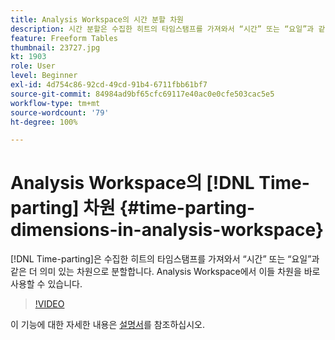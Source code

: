 ```yaml
---
title: Analysis Workspace의 시간 분할 차원
description: 시간 분할은 수집한 히트의 타임스탬프를 가져와서 “시간” 또는 “요일”과 같은 더 의미 있는 차원으로 분할합니다. Analysis Workspace에서 이들 차원을 바로 사용할 수 있습니다.
feature: Freeform Tables
thumbnail: 23727.jpg
kt: 1903
role: User
level: Beginner
exl-id: 4d754c86-92cd-49cd-91b4-6711fbb61bf7
source-git-commit: 84984ad9bf65cfc69117e40ac0e0cfe503cac5e5
workflow-type: tm+mt
source-wordcount: '79'
ht-degree: 100%

---
```


# Analysis Workspace의 [!DNL Time-parting] 차원 {#time-parting-dimensions-in-analysis-workspace}

[!DNL Time-parting]은 수집한 히트의 타임스탬프를 가져와서 “시간” 또는 “요일”과 같은 더 의미 있는 차원으로 분할합니다. Analysis Workspace에서 이들 차원을 바로 사용할 수 있습니다.

>[!VIDEO](https://video.tv.adobe.com/v/23727/?quality=12&learn=on)

이 기능에 대한 자세한 내용은 [설명서](https://experienceleague.adobe.com/docs/analytics/analyze/analysis-workspace/components/dimensions/time-parting-dimensions.html?lang=ko)를 참조하십시오.
